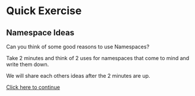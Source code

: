 # Quick Exercise

## Namespace Ideas

Can you think of some good reasons to use Namespaces?

Take 2 minutes and think of 2 uses for namespaces that come to mind
and write them down.

We will share each others ideas after the 2 minutes are up.

[Click here to continue](../kubernetes-overview.md)
